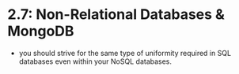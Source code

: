 # 2.7: Non-Relational Databases & MongoDB

- you should strive for the same type of uniformity required in SQL databases even within your NoSQL databases.